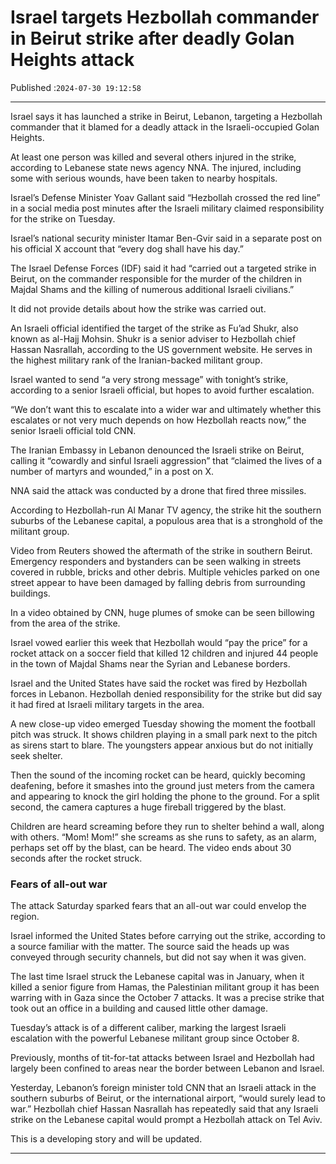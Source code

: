 # Israel targets Hezbollah commander in Beirut strike after deadly Golan Heights attack

Published :`2024-07-30 19:12:58`

---

Israel says it has launched a strike in Beirut, Lebanon, targeting a Hezbollah commander that it blamed for a deadly attack in the Israeli-occupied Golan Heights.

At least one person was killed and several others injured in the strike, according to Lebanese state news agency NNA. The injured, including some with serious wounds, have been taken to nearby hospitals.

Israel’s Defense Minister Yoav Gallant said “Hezbollah crossed the red line” in a social media post minutes after the Israeli military claimed responsibility for the strike on Tuesday.

Israel’s national security minister Itamar Ben-Gvir said in a separate post on his official X account that “every dog shall have his day.”

The Israel Defense Forces (IDF) said it had “carried out a targeted strike in Beirut, on the commander responsible for the murder of the children in Majdal Shams and the killing of numerous additional Israeli civilians.”

It did not provide details about how the strike was carried out.

An Israeli official identified the target of the strike as Fu’ad Shukr, also known as al-Hajj Mohsin. Shukr is a senior adviser to Hezbollah chief Hassan Nasrallah, according to the US government website. He serves in the highest military rank of the Iranian-backed militant group.

Israel wanted to send “a very strong message” with tonight’s strike, according to a senior Israeli official, but hopes to avoid further escalation.

“We don’t want this to escalate into a wider war and ultimately whether this escalates or not very much depends on how Hezbollah reacts now,” the senior Israeli official told CNN.

The Iranian Embassy in Lebanon denounced the Israeli strike on Beirut, calling it “cowardly and sinful Israeli aggression” that “claimed the lives of a number of martyrs and wounded,” in a post on X.

NNA said the attack was conducted by a drone that fired three missiles.

According to Hezbollah-run Al Manar TV agency, the strike hit the southern suburbs of the Lebanese capital, a populous area that is a stronghold of the militant group.

Video from Reuters showed the aftermath of the strike in southern Beirut. Emergency responders and bystanders can be seen walking in streets covered in rubble, bricks and other debris. Multiple vehicles parked on one street appear to have been damaged by falling debris from surrounding buildings.

In a video obtained by CNN, huge plumes of smoke can be seen billowing from the area of the strike.

Israel vowed earlier this week that Hezbollah would “pay the price” for a rocket attack on a soccer field that killed 12 children and injured 44 people in the town of Majdal Shams near the Syrian and Lebanese borders.

Israel and the United States have said the rocket was fired by Hezbollah forces in Lebanon. Hezbollah denied responsibility for the strike but did say it had fired at Israeli military targets in the area.

A new close-up video emerged Tuesday showing the moment the football pitch was struck. It shows children playing in a small park next to the pitch as sirens start to blare. The youngsters appear anxious but do not initially seek shelter.

Then the sound of the incoming rocket can be heard, quickly becoming deafening, before it smashes into the ground just meters from the camera and appearing to knock the girl holding the phone to the ground. For a split second, the camera captures a huge fireball triggered by the blast.

Children are heard screaming before they run to shelter behind a wall, along with others. “Mom! Mom!” she screams as she runs to safety, as an alarm, perhaps set off by the blast, can be heard. The video ends about 30 seconds after the rocket struck.

### Fears of all-out war

The attack Saturday sparked fears that an all-out war could envelop the region.

Israel informed the United States before carrying out the strike, according to a source familiar with the matter. The source said the heads up was conveyed through security channels, but did not say when it was given.

The last time Israel struck the Lebanese capital was in January, when it killed a senior figure from Hamas, the Palestinian militant group it has been warring with in Gaza since the October 7 attacks. It was a precise strike that took out an office in a building and caused little other damage.

Tuesday’s attack is of a different caliber, marking the largest Israeli escalation with the powerful Lebanese militant group since October 8.

Previously, months of tit-for-tat attacks between Israel and Hezbollah had largely been confined to areas near the border between Lebanon and Israel.

Yesterday, Lebanon’s foreign minister told CNN that an Israeli attack in the southern suburbs of Beirut, or the international airport, “would surely lead to war.” Hezbollah chief Hassan Nasrallah has repeatedly said that any Israeli strike on the Lebanese capital would prompt a Hezbollah attack on Tel Aviv.

This is a developing story and will be updated.

---

